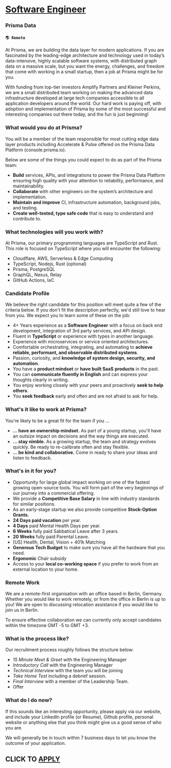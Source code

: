 # [Software Engineer](https://www.remotewlb.com/apply/software-engineer-113428)  
### Prisma Data  
#### `🌎 Remote`  

At Prisma, we are building the data layer for modern applications. If you are fascinated by the leading-edge architecture and technology used in today’s data-intensive, highly scalable software systems, with distributed graph data on a massive scale, but you want the energy, challenges, and freedom that come with working in a small startup, then a job at Prisma might be for you.

With funding from top-tier investors Amplify Partners and Kleiner Perkins, we are a small distributed team working on making the advanced data infrastructure developed at large tech companies accessible to all application developers around the world. Our hard work is paying off, with adoption and implementation of Prisma by some of the most successful and interesting companies out there today, and the fun is just beginning!

### What would you do at Prisma?

You will be a member of the team responsible for most cutting edge data layer products including Accelerate & Pulse offered on the Prisma Data Platform (console.prisma.io).

Below are some of the things you could expect to do as part of the Prisma team:

  * **Build** services, APIs, and integrations to power the Prisma Data Platform ensuring high quality with your attention to reliability, performance, and maintainability.
  * **Collaborate** with other engineers on the system’s architecture and implementation.
  * **Maintain and improve** CI, infrastructure automation, background jobs, and testing.
  * **Create well-tested, type safe code** that is easy to understand and contribute to.

### What technologies will you work with?

At Prisma, our primary programming languages are TypeScript and Rust. This role is focused on TypeScript where you will encounter the following:

  * Cloudflare, AWS, Serverless & Edge Computing
  * TypeScript, Nodejs, Rust (optional)
  * Prisma, PostgreSQL
  * GraphQL, Nexus, Relay
  * GitHub Actions, IaC

### Candidate Profile

We believe the right candidate for this position will meet quite a few of the criteria below. If you don't fit the description perfectly, we'd still love to hear from you. We expect you to learn some of these on the job:

  * 4+ Years experience as a **Software Engineer** with a focus on back end development, integration of 3rd party services, and API design.
  * Fluent in **TypeScript** or experience with types in another language.
  * Experience with microservices or service oriented architectures.
  * Comfortable orchestrating, integrating, and automating to **achieve reliable, performant, and observable distributed systems**.
  * Passion, curiosity, and **knowledge of system design, security, and automation**.
  * You have a **product mindset** or **have built SaaS** **products** in the past.
  * You can **communicate fluently in English** and can express your thoughts clearly in writing.
  * You enjoy working closely with your peers and proactively **seek to help others**.
  * You **seek feedback** early and often and are not afraid to ask for help.

### What's it like to work at Prisma?

You're likely to be a great fit for the team if you ...

  * **... have an ownership mindset.** As part of a young startup, you'll have an outsize impact on decisions and the way things are executed.
  * **... stay nimble.** As a growing startup, the team and strategy evolves quickly. Be ready to re-calibrate often and stay flexible.
  * **... be kind and collaborative.** Come in ready to share your ideas and listen to feedback.

### What's in it for you?

  * Opportunity for large global impact working on one of the fastest growing open-source tools. You will form part of the very beginnings of our journey into a commercial offering.
  * We provide a **Competitive Base Salary** in line with industry standards for similar positions.
  * As an early-stage startup we also provide competitive **Stock-Option Grants.**
  * **24 Days paid vacation** per year.
  * **4 Days** paid Mental Health Days per year.
  * **6 Weeks** fully paid Sabbatical Leave after 3 years.
  * **20 Weeks** fully paid Parental Leave.
  * [US] Health, Dental, Vision + 401k Matching
  * **Generous Tech Budget** to make sure you have all the hardware that you need.
  * **Ergonomic** Chair subsidy
  * Access to your **local co-working space** if you prefer to work from an external location to your home.

### Remote Work

We are a remote-first organisation with an office based in Berlin, Germany. Whether you would like to work remotely, or from the office in Berlin is up to you! We are open to discussing relocation assistance if you would like to join us in Berlin.

To ensure effective collaboration we can currently only accept candidates within the timezone GMT -5 to GMT +3.

### What is the process like?

Our recruitment process roughly follows the structure below:

  * _15 Minute Meet & Greet_ with the Engineering Manager
  * _Introductory_ _Call_ with the Engineering Manager
  * _Technical Interview_ with the team you will be joining
  * _Take Home Test_ including a debrief session.
  * _Final Interview_ with a member of the Leadership Team.
  * Offer

### What do I do now?

If this sounds like an interesting opportunity, please apply via our website, and include your LinkedIn profile (or Resume), Github profile, personal website or anything else that you think might give us a good sense of who you are.

We will generally be in touch within 7 business days to let you know the outcome of your application.

  
## CLICK TO [APPLY](https://www.remotewlb.com/apply/software-engineer-113428)

